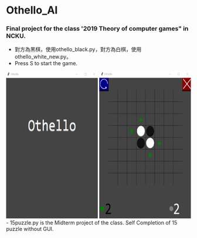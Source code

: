 Othello_AI
===
### Final project for the class '2019 Theory of computer games" in NCKU.
- 對方為黑棋，使用othello_black.py，對方為白棋，使用othello_white_new.py。
- Press S to start the game.
<img src="https://github.com/joey3639570/Othello_AI/blob/master/Othello_top.jpg" width="250" height="400">
<img src="https://github.com/joey3639570/Othello_AI/blob/master/Othello_Main.jpg" width="250" height="400">
- 15puzzle.py is the Midterm project of the class. Self Completion of 15 puzzle without GUI.

